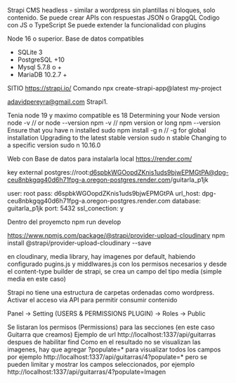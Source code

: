 Strapi 
CMS headless - similar a wordpress sin plantillas ni bloques, solo contenido.
Se puede crear APIs con respuestas JSON o GrapgQL
Codigo con JS o TypeScript
Se puede extender la funcionalidad con plugins

Node 16 o superior.
Base de datos compatibles
- SQLite 3
- PostgreSQL +10
- Mysql 5.7.8 o +
- MariaDB 10.2.7 +

SITIO
https://strapi.io/
Comando
npx create-strapi-app@latest my-project


adavidpereyra@gmail.com
Strapi1.

Tenia node 19 y maximo compatible es 18
Determining your Node version
node -v  // or node --version
npm -v   // npm version or long npm --version
Ensure that you have n installed
sudo npm install -g n // -g for global installation 
Upgrading to the latest stable version
sudo n stable
Changing to a specific version
sudo n 10.16.0

Web con Base de datos para instalarla local
https://render.com/


key external
postgres://root:d6spbkWGOopdZKnis1uds9bjwEPMGtPA@dpg-ceu8nbkgqg40d6h71fpg-a.oregon-postgres.render.com/guitarla_p1jk

user: root
pass: d6spbkWGOopdZKnis1uds9bjwEPMGtPA
url_host: dpg-ceu8nbkgqg40d6h71fpg-a.oregon-postgres.render.com
database: guitarla_p1jk
port: 5432
ssl_conection: y


Dentro del proyemcto
npm run develop


https://www.npmjs.com/package/@strapi/provider-upload-cloudinary
npm install @strapi/provider-upload-cloudinary --save

en cloudinary, media library, hay imagenes por default, habiendo configurado pugins.js y middlwares.js con los permisos necesarios y desde el content-type builder de strapi, se crea un campo del tipo media (simple media en este caso)


Strapi no tiene una estructura de carpetas ordenadas como wordpress.
Activar el acceso via API para permitir consumir contenido

Panel -> Setting (USERS & PERMISSIONS PLUGIN) -> Roles -> Public

Se listaran los permisos (Permissions) para las secciones (en este caso Guitarra que creamos)
Ejemplo de url http://localhost:1337/api/guitarras despues de habilitar find
Como en el resultado no se visualizan las imagenes, hay que agregar ?populate=* para visualizar  todos los campos
por ejemplo http://localhost:1337/api/guitarras/4?populate=*
pero se pueden limitar y mostrar los campos seleccionados, por ejemplo
http://localhost:1337/api/guitarras/4?populate=Imagen